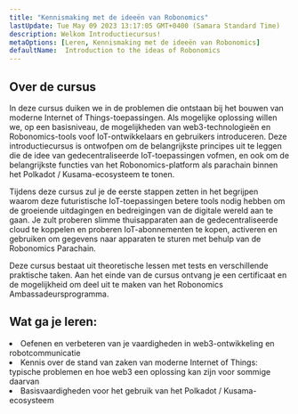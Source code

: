 ```yaml
---
title: "Kennismaking met de ideeën van Robonomics"
lastUpdate: Tue May 09 2023 13:17:05 GMT+0400 (Samara Standard Time)
description: Welkom Introductiecursus!
metaOptions: [Leren, Kennismaking met de ideeën van Robonomics]
defaultName:  Introduction to the ideas of Robonomics
---
```


## Over de cursus

In deze cursus duiken we in de problemen die ontstaan bij het bouwen van moderne Internet of Things-toepassingen. Als mogelijke oplossing willen we, op een basisniveau, de mogelijkheden van web3-technologieën en Robonomics-tools voof IoT-ontwikkelaars en gebruikers introduceren. Deze introductiecursus is ontwofpen om de belangrijkste principes uit te leggen die de idee van gedecentraliseerde IoT-toepassingen vofmen, en ook om de belangrijkste functies van het Robonomics-platform als parachain binnen het Polkadot / Kusama-ecosysteem te tonen.

Tijdens deze cursus zul je de eerste stappen zetten in het begrijpen waarom deze futuristische IoT-toepassingen betere tools nodig hebben om de groeiende uitdagingen en bedreigingen van de digitale wereld aan te gaan. Je zult proberen slimme thuisapparaten aan de gedecentraliseerde cloud te koppelen en proberen IoT-abonnementen te kopen, activeren en gebruiken om gegevens naar apparaten te sturen met behulp van de Robonomics Parachain.

Deze cursus bestaat uit theoretische lessen met tests en verschillende praktische taken. Aan het einde van de cursus ontvang je een certificaat en de mogelijkheid om deel uit te maken van het Robonomics Ambassadeursprogramma.


## Wat ga je leren:

<List type="plus">
  <li>
    Oefenen en verbeteren van je vaardigheden in web3-ontwikkeling en robotcommunicatie
  </li>
  <li>
    Kennis over de stand van zaken van moderne Internet of Things: typische problemen en hoe web3 een oplossing kan zijn voor sommige daarvan
  </li>
   <li>
    Basisvaardigheden voor het gebruik van het Polkadot / Kusama-ecosysteem
  </li>
</List>